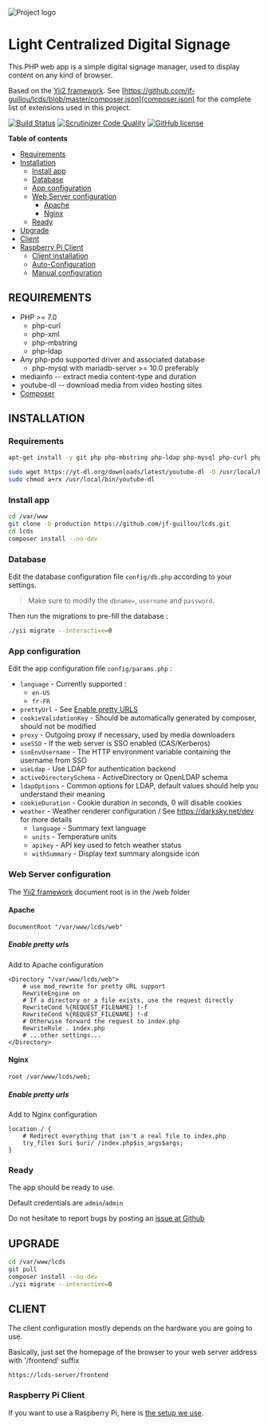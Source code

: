![Project logo](https://raw.githubusercontent.com/jf-guillou/lcds/master/web/images/lcds_logo-200.png)

# Light Centralized Digital Signage

This PHP web app is a simple digital signage manager, used to display content on any kind of browser.

Based on the [Yii2 framework](http://www.yiiframework.com/).
See [https://github.com/jf-guillou/lcds/blob/master/composer.json](composer.json) for the complete list of extensions used in this project.

[![Build Status](https://travis-ci.org/jf-guillou/lcds.svg?branch=master)](https://travis-ci.org/jf-guillou/lcds) [![Scrutinizer Code Quality](https://scrutinizer-ci.com/g/jf-guillou/lcds/badges/quality-score.png?b=master)](https://scrutinizer-ci.com/g/jf-guillou/lcds/?branch=master) [![GitHub license](https://img.shields.io/badge/license-New%20BSD-blue.svg)](https://raw.githubusercontent.com/jf-guillou/lcds/master/LICENSE.md)

**Table of contents**
- [Requirements](#requirements)
- [Installation](#installation)
  - [Install app](#install-app)
  - [Database](#database)
  - [App configuration](#app-configuration)
  - [Web Server configuration](#web-server-configuration)
    - [Apache](#apache)
    - [Nginx](#nginx)
  - [Ready](#ready)
- [Upgrade](#upgrade)
- [Client](#client)
- [Raspberry Pi Client](#raspberry-pi-client)
  - [Client installation](#client-installation)
  - [Auto-Configuration](#auto-configuration)
  - [Manual configuration](#manual-configuration)

## REQUIREMENTS

- PHP >= 7.0
    - php-curl
    - php-xml
    - php-mbstring
    - php-ldap
- Any php-pdo supported driver and associated database
    - php-mysql with mariadb-server >= 10.0 preferably
- mediainfo -- extract media content-type and duration
- youtube-dl -- download media from video hosting sites
- [Composer](https://getcomposer.org/)

## INSTALLATION

### Requirements

```bash
apt-get install -y git php php-mbstring php-ldap php-mysql php-curl php-xml composer mariadb-server mediainfo

sudo wget https://yt-dl.org/downloads/latest/youtube-dl -O /usr/local/bin/youtube-dl
sudo chmod a+rx /usr/local/bin/youtube-dl
```

### Install app

```bash
cd /var/www
git clone -b production https://github.com/jf-guillou/lcds.git
cd lcds
composer install --no-dev
```

### Database

Edit the database configuration file `config/db.php` according to your settings.
> Make sure to modify the `dbname=`, `username` and `password`.

Then run the migrations to pre-fill the database :
```bash
./yii migrate --interactive=0
```

### App configuration

Edit the app configuration file `config/params.php` :

- `language` - Currently supported :
  - `en-US`
  - `fr-FR`
- `prettyUrl` - See [Enable pretty URLS](#enable-pretty-urls)
- `cookieValidationKey` - Should be automatically generated by composer, should not be modified
- `proxy` - Outgoing proxy if necessary, used by media downloaders
- `useSSO` - If the web server is SSO enabled (CAS/Kerberos)
- `ssoEnvUsername` - The HTTP environment variable containing the username from SSO
- `useLdap` - Use LDAP for authentication backend
- `activeDirectorySchema` - ActiveDirectory or OpenLDAP schema
- `ldapOptions` - Common options for LDAP, default values should help you understand their meaning
- `cookieDuration` - Cookie duration in seconds, 0 will disable cookies
- `weather` - Weather renderer configuration / See https://darksky.net/dev for more details
  - `language` - Summary text language
  - `units` - Temperature units
  - `apikey` - API key used to fetch weather status
  - `withSummary` - Display text summary alongside icon

### Web Server configuration

The [Yii2 framework](http://www.yiiframework.com/) document root is in the /web folder

#### Apache
```
DocumentRoot "/var/www/lcds/web"
```

##### Enable pretty urls
Add to Apache configuration
```
<Directory "/var/www/lcds/web">
    # use mod_rewrite for pretty URL support
    RewriteEngine on
    # If a directory or a file exists, use the request directly
    RewriteCond %{REQUEST_FILENAME} !-f
    RewriteCond %{REQUEST_FILENAME} !-d
    # Otherwise forward the request to index.php
    RewriteRule . index.php
    # ...other settings...
</Directory>
```

#### Nginx
```
root /var/www/lcds/web;
```

##### Enable pretty urls
Add to Nginx configuration
```
location / {
    # Redirect everything that isn't a real file to index.php
    try_files $uri $uri/ /index.php$is_args$args;
}
```

### Ready

The app should be ready to use.

Default credentials are `admin`/`admin`

Do not hesitate to report bugs by posting an [issue at Github](https://github.com/jf-guillou/lcds/issues)


## UPGRADE

```bash
cd /var/www/lcds
git pull
composer install --no-dev
./yii migrate --interactive=0
```

## CLIENT

The client configuration mostly depends on the hardware you are going to use.

Basically, just set the homepage of the browser to your web server address with '/frontend' suffix

`https://lcds-server/frontend`

### Raspberry Pi Client

If you want to use a Raspberry Pi, here is [the setup we use](https://github.com/jf-guillou/lcds-rpi-client).
